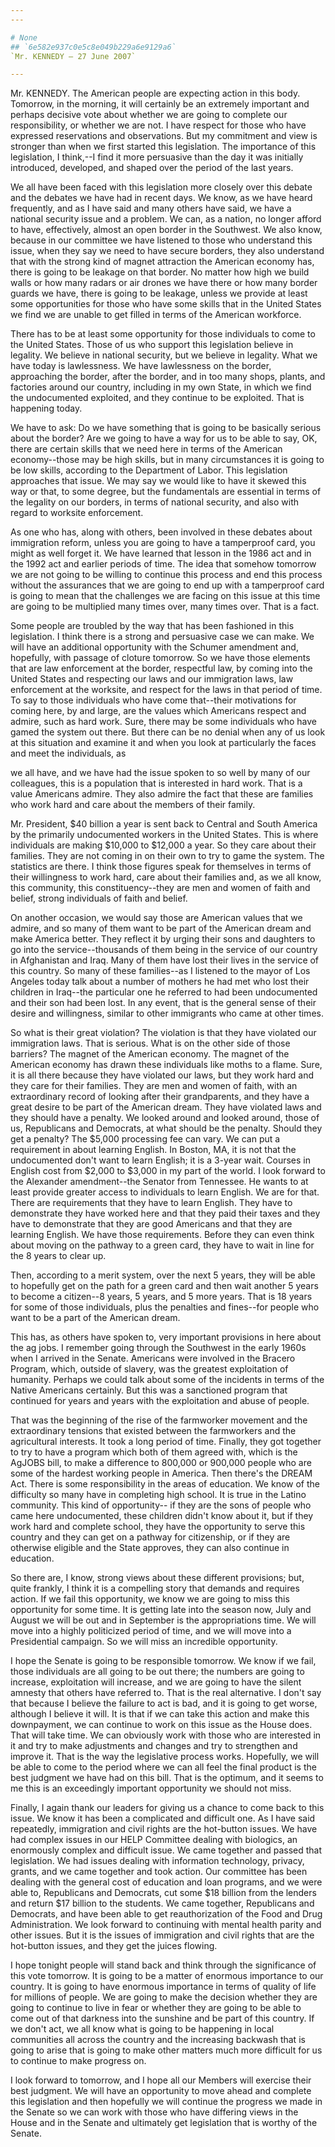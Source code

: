 ```yaml
---
---

# None
## `6e582e937c0e5c8e049b229a6e9129a6`
`Mr. KENNEDY — 27 June 2007`

---
```



Mr. KENNEDY. The American people are expecting action in this body. 
Tomorrow, in the morning, it will certainly be an extremely important 
and perhaps decisive vote about whether we are going to complete our 
responsibility, or whether we are not. I have respect for those who 
have expressed reservations and observations. But my commitment and 
view is stronger than when we first started this legislation. The 
importance of this legislation, I think,--I find it more persuasive 
than the day it was initially introduced, developed, and shaped over 
the period of the last years.

We all have been faced with this legislation more closely over this 
debate and the debates we have had in recent days. We know, as we have 
heard frequently, and as I have said and many others have said, we have 
a national security issue and a problem. We can, as a nation, no longer 
afford to have, effectively, almost an open border in the Southwest. We 
also know, because in our committee we have listened to those who 
understand this issue, when they say we need to have secure borders, 
they also understand that with the strong kind of magnet attraction the 
American economy has, there is going to be leakage on that border. No 
matter how high we build walls or how many radars or air drones we have 
there or how many border guards we have, there is going to be leakage, 
unless we provide at least some opportunities for those who have some 
skills that in the United States we find we are unable to get filled in 
terms of the American workforce.

There has to be at least some opportunity for those individuals to 
come to the United States. Those of us who support this legislation 
believe in legality. We believe in national security, but we believe in 
legality. What we have today is lawlessness. We have lawlessness on the 
border, approaching the border, after the border, and in too many 
shops, plants, and factories around our country, including in my own 
State, in which we find the undocumented exploited, and they continue 
to be exploited. That is happening today.

We have to ask: Do we have something that is going to be basically 
serious about the border? Are we going to have a way for us to be able 
to say, OK, there are certain skills that we need here in terms of the 
American economy--those may be high skills, but in many circumstances 
it is going to be low skills, according to the Department of Labor. 
This legislation approaches that issue. We may say we would like to 
have it skewed this way or that, to some degree, but the fundamentals 
are essential in terms of the legality on our borders, in terms of 
national security, and also with regard to worksite enforcement.

As one who has, along with others, been involved in these debates 
about immigration reform, unless you are going to have a tamperproof 
card, you might as well forget it. We have learned that lesson in the 
1986 act and in the 1992 act and earlier periods of time. The idea that 
somehow tomorrow we are not going to be willing to continue this 
process and end this process without the assurances that we are going 
to end up with a tamperproof card is going to mean that the challenges 
we are facing on this issue at this time are going to be multiplied 
many times over, many times over. That is a fact.

Some people are troubled by the way that has been fashioned in this 
legislation. I think there is a strong and persuasive case we can make. 
We will have an additional opportunity with the Schumer amendment and, 
hopefully, with passage of cloture tomorrow. So we have those elements 
that are law enforcement at the border, respectful law, by coming into 
the United States and respecting our laws and our immigration laws, law 
enforcement at the worksite, and respect for the laws in that period of 
time. To say to those individuals who have come that--their motivations 
for coming here, by and large, are the values which Americans respect 
and admire, such as hard work. Sure, there may be some individuals who 
have gamed the system out there. But there can be no denial when any of 
us look at this situation and examine it and when you look at 
particularly the faces and meet the individuals, as


we all have, and we have had the issue spoken to so well by many of our 
colleagues, this is a population that is interested in hard work. That 
is a value Americans admire. They also admire the fact that these are 
families who work hard and care about the members of their family.

Mr. President, $40 billion a year is sent back to Central and South 
America by the primarily undocumented workers in the United States. 
This is where individuals are making $10,000 to $12,000 a year. So they 
care about their families. They are not coming in on their own to try 
to game the system. The statistics are there. I think those figures 
speak for themselves in terms of their willingness to work hard, care 
about their families and, as we all know, this community, this 
constituency--they are men and women of faith and belief, strong 
individuals of faith and belief.

On another occasion, we would say those are American values that we 
admire, and so many of them want to be part of the American dream and 
make America better. They reflect it by urging their sons and daughters 
to go into the service--thousands of them being in the service of our 
country in Afghanistan and Iraq. Many of them have lost their lives in 
the service of this country. So many of these families--as I listened 
to the mayor of Los Angeles today talk about a number of mothers he had 
met who lost their children in Iraq--the particular one he referred to 
had been undocumented and their son had been lost. In any event, that 
is the general sense of their desire and willingness, similar to other 
immigrants who came at other times.


So what is their great violation? The violation is that they have 
violated our immigration laws. That is serious. What is on the other 
side of those barriers? The magnet of the American economy. The magnet 
of the American economy has drawn these individuals like moths to a 
flame. Sure, it is all there because they have violated our laws, but 
they work hard and they care for their families. They are men and women 
of faith, with an extraordinary record of looking after their 
grandparents, and they have a great desire to be part of the American 
dream. They have violated laws and they should have a penalty. We 
looked around and looked around, those of us, Republicans and 
Democrats, at what should be the penalty. Should they get a penalty? 
The $5,000 processing fee can vary. We can put a requirement in about 
learning English. In Boston, MA, it is not that the undocumented don't 
want to learn English; it is a 3-year wait. Courses in English cost 
from $2,000 to $3,000 in my part of the world. I look forward to the 
Alexander amendment--the Senator from Tennessee. He wants to at least 
provide greater access to individuals to learn English. We are for 
that. There are requirements that they have to learn English. They have 
to demonstrate they have worked here and that they paid their taxes and 
they have to demonstrate that they are good Americans and that they are 
learning English. We have those requirements. Before they can even 
think about moving on the pathway to a green card, they have to wait in 
line for the 8 years to clear up.

Then, according to a merit system, over the next 5 years, they will 
be able to hopefully get on the path for a green card and then wait 
another 5 years to become a citizen--8 years, 5 years, and 5 more 
years. That is 18 years for some of those individuals, plus the 
penalties and fines--for people who want to be a part of the American 
dream.

This has, as others have spoken to, very important provisions in here 
about the ag jobs. I remember going through the Southwest in the early 
1960s when I arrived in the Senate. Americans were involved in the 
Bracero Program, which, outside of slavery, was the greatest 
exploitation of humanity. Perhaps we could talk about some of the 
incidents in terms of the Native Americans certainly. But this was a 
sanctioned program that continued for years and years with the 
exploitation and abuse of people.

That was the beginning of the rise of the farmworker movement and the 
extraordinary tensions that existed between the farmworkers and the 
agricultural interests. It took a long period of time. Finally, they 
got together to try to have a program which both of them agreed with, 
which is the AgJOBS bill, to make a difference to 800,000 or 900,000 
people who are some of the hardest working people in America. Then 
there's the DREAM Act. There is some responsibility in the areas of 
education. We know of the difficulty so many have in completing high 
school. It is true in the Latino community. This kind of opportunity--
if they are the sons of people who came here undocumented, these 
children didn't know about it, but if they work hard and complete 
school, they have the opportunity to serve this country and they can 
get on a pathway for citizenship, or if they are otherwise eligible and 
the State approves, they can also continue in education.

So there are, I know, strong views about these different provisions; 
but, quite frankly, I think it is a compelling story that demands and 
requires action. If we fail this opportunity, we know we are going to 
miss this opportunity for some time. It is getting late into the season 
now, July and August we will be out and in September is the 
appropriations time. We will move into a highly politicized period of 
time, and we will move into a Presidential campaign. So we will miss an 
incredible opportunity.

I hope the Senate is going to be responsible tomorrow. We know if we 
fail, those individuals are all going to be out there; the numbers are 
going to increase, exploitation will increase, and we are going to have 
the silent amnesty that others have referred to. That is the real 
alternative. I don't say that because I believe the failure to act is 
bad, and it is going to get worse, although I believe it will. It is 
that if we can take this action and make this downpayment, we can 
continue to work on this issue as the House does. That will take time. 
We can obviously work with those who are interested in it and try to 
make adjustments and changes and try to strengthen and improve it. That 
is the way the legislative process works. Hopefully, we will be able to 
come to the period where we can all feel the final product is the best 
judgment we have had on this bill. That is the optimum, and it seems to 
me this is an exceedingly important opportunity we should not miss.

Finally, I again thank our leaders for giving us a chance to come 
back to this issue. We know it has been a complicated and difficult 
one. As I have said repeatedly, immigration and civil rights are the 
hot-button issues. We have had complex issues in our HELP Committee 
dealing with biologics, an enormously complex and difficult issue. We 
came together and passed that legislation. We had issues dealing with 
information technology, privacy, grants, and we came together and took 
action. Our committee has been dealing with the general cost of 
education and loan programs, and we were able to, Republicans and 
Democrats, cut some $18 billion from the lenders and return $17 billion 
to the students. We came together, Republicans and Democrats, and have 
been able to get reauthorization of the Food and Drug Administration. 
We look forward to continuing with mental health parity and other 
issues. But it is the issues of immigration and civil rights that are 
the hot-button issues, and they get the juices flowing.

I hope tonight people will stand back and think through the 
significance of this vote tomorrow. It is going to be a matter of 
enormous importance to our country. It is going to have enormous 
importance in terms of quality of life for millions of people. We are 
going to make the decision whether they are going to continue to live 
in fear or whether they are going to be able to come out of that 
darkness into the sunshine and be part of this country. If we don't 
act, we all know what is going to be happening in local communities all 
across the country and the increasing backwash that is going to arise 
that is going to make other matters much more difficult for us to 
continue to make progress on.

I look forward to tomorrow, and I hope all our Members will exercise 
their best judgment. We will have an opportunity to move ahead and 
complete this legislation and then hopefully we will continue the 
progress we made in the Senate so we can work with those who have 
differing views in the House and in the Senate and ultimately get 
legislation that is worthy of the Senate.